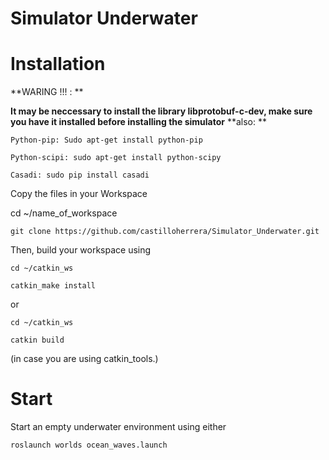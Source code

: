 # Simulator Underwater

# Installation 

**WARING !!! : **

**It may be neccessary to install the library libprotobuf-c-dev, make sure you have it installed before installing the simulator**
**also: **
    
    Python-pip: Sudo apt-get install python-pip
    
    Python-scipi: sudo apt-get install python-scipy
    
    Casadi: sudo pip install casadi


Copy the files in your Workspace 

cd ~/name_of_workspace

    git clone https://github.com/castilloherrera/Simulator_Underwater.git

Then, build your workspace using

    cd ~/catkin_ws

    catkin_make install

or

    cd ~/catkin_ws

    catkin build

(in case you are using catkin_tools.)


# Start

Start an empty underwater environment using either

    roslaunch worlds ocean_waves.launch
